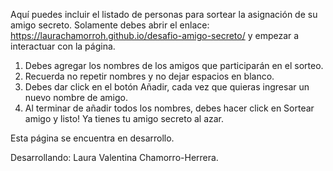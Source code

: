 Aquí puedes incluir el listado de personas para sortear la asignación de su amigo secreto.
Solamente debes abrir el enlace: https://laurachamorroh.github.io/desafio-amigo-secreto/ y empezar a interactuar con la página.

1. Debes agregar los nombres de los amigos que participarán en el sorteo.
2. Recuerda no repetir nombres y no dejar espacios en blanco.
3. Debes dar click en el botón Añadir, cada vez que quieras ingresar un nuevo nombre de amigo.
4. Al terminar de añadir todos los nombres, debes hacer click en Sortear amigo y listo! Ya tienes tu amigo secreto al azar.

Esta página se encuentra en desarrollo.

Desarrollando: Laura Valentina Chamorro-Herrera.
